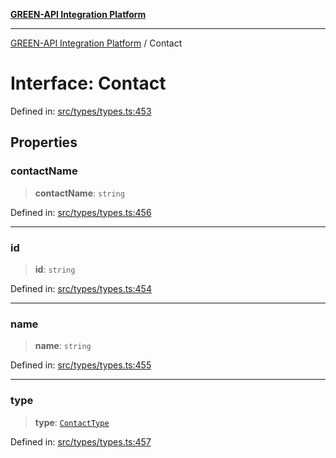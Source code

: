 [**GREEN-API Integration Platform**](../README.md)

***

[GREEN-API Integration Platform](../globals.md) / Contact

# Interface: Contact

Defined in: [src/types/types.ts:453](https://github.com/green-api/greenapi-integration/blob/0c6468d26acd573ad1def9f01a1af819fb76eb31/src/types/types.ts#L453)

## Properties

### contactName

> **contactName**: `string`

Defined in: [src/types/types.ts:456](https://github.com/green-api/greenapi-integration/blob/0c6468d26acd573ad1def9f01a1af819fb76eb31/src/types/types.ts#L456)

***

### id

> **id**: `string`

Defined in: [src/types/types.ts:454](https://github.com/green-api/greenapi-integration/blob/0c6468d26acd573ad1def9f01a1af819fb76eb31/src/types/types.ts#L454)

***

### name

> **name**: `string`

Defined in: [src/types/types.ts:455](https://github.com/green-api/greenapi-integration/blob/0c6468d26acd573ad1def9f01a1af819fb76eb31/src/types/types.ts#L455)

***

### type

> **type**: [`ContactType`](../type-aliases/ContactType.md)

Defined in: [src/types/types.ts:457](https://github.com/green-api/greenapi-integration/blob/0c6468d26acd573ad1def9f01a1af819fb76eb31/src/types/types.ts#L457)
